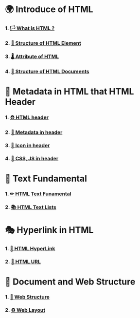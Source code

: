 # 🌍 Introduce of HTML

### 1. [ 🏳 What is HTML ?](https://github.com/leehosu/WebStudy/blob/master/HTML/startHTML/WhatIsHTML.md)

### 2. [ 🚀 Structure of HTML Element](https://github.com/leehosu/WebStudy/blob/master/HTML/startHTML/StructureOfHTML.md)

### 3. [ 🌡 Attribute of HTML](https://github.com/leehosu/WebStudy/blob/master/HTML/startHTML/AttributeOfHTML.md)

### 4. [ 🧤 Structure of HTML Documents](https://github.com/leehosu/WebStudy/blob/master/HTML/startHTML/HTMLDocuments.md)


# 🧢 Metadata in HTML that HTML Header

### 1. [ ⛑ HTML header](https://github.com/leehosu/WebStudy/blob/master/HTML/header/HTML_Header.md)

### 2. [ 🎁 Metadata in header](https://github.com/leehosu/WebStudy/blob/master/HTML/header/Metadata_Header.md)

### 3. [ 🎈 Icon in header](https://github.com/leehosu/WebStudy/blob/master/HTML/header/Icon_Header.md)

### 4. [ 🎨 CSS, JS in header](https://github.com/leehosu/WebStudy/blob/master/HTML/header/Design_Header.md)

# 🥁 Text Fundamental

### 1. [ ✏ HTML Text Funamental](https://github.com/leehosu/WebStudy/blob/master/HTML/text/HTML_Text.md)

### 2. [ 📚 HTML Text Lists](https://github.com/leehosu/WebStudy/blob/master/HTML/text/HTML_Lists.md)

# 🎭 Hyperlink in HTML 

### 1. [ 🎫 HTML HyperLink](https://github.com/leehosu/WebStudy/blob/master/HTML/hyperlink/HTML_hyperlink.md)

### 2. [ 📱 HTML URL](https://github.com/leehosu/WebStudy/blob/master/HTML/hyperlink/HTML_URL.md)

# 📰 Document and Web Structure

### 1. [ 🎢 Web Structure](https://github.com/leehosu/WebStudy/blob/master/HTML/layout/HTML_structure.md)

### 2. [ ♻ Web Layout](https://github.com/leehosu/WebStudy/blob/master/HTML/layout/HTML_Layout.md)
